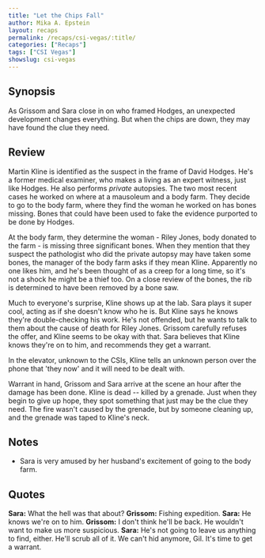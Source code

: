 ```yaml
---
title: "Let the Chips Fall"
author: Mika A. Epstein
layout: recaps
permalink: /recaps/csi-vegas/:title/
categories: ["Recaps"]
tags: ["CSI Vegas"]
showslug: csi-vegas
---
```


## Synopsis

As Grissom and Sara close in on who framed Hodges, an unexpected development changes everything. But when the chips are down, they may have found the clue they need.

## Review

Martin Kline is identified as the suspect in the frame of David Hodges. He's a former medical examiner, who makes a living as an expert witness, just like Hodges. He also performs _private_ autopsies. The two most recent cases he worked on where at a mausoleum and a body farm. They decide to go to the body farm, where they find the woman he worked on has bones missing. Bones that could have been used to fake the evidence purported to be done by Hodges.

At the body farm, they determine the woman - Riley Jones, body donated to the farm - is missing three significant bones. When they mention that they suspect the pathologist who did the private autopsy may have taken some bones, the manager of the body farm asks if they mean Kline. Apparently no one likes him, and he's been thought of as a creep for a long time, so it's not a shock he might be a thief too. On a close review of the bones, the rib is determined to have been removed by a bone saw.

Much to everyone's surprise, Kline shows up at the lab. Sara plays it super cool, acting as if she doesn't know who he is. But Kline says he knows they're double-checking his work. He's not offended, but he wants to talk to them about the cause of death for Riley Jones. Grissom carefully refuses the offer, and Kline seems to be okay with that. Sara believes that Kline knows they're on to him, and recommends they get a warrant.

In the elevator, unknown to the CSIs, Kline tells an unknown person over the phone that 'they now' and it will need to be dealt with.

Warrant in hand, Grissom and Sara arrive at the scene an hour after the damage has been done. Kline is dead -- killed by a grenade. Just when they begin to give up hope, they spot something that just may be the clue they need. The fire wasn't caused by the grenade, but by someone cleaning up, and the grenade was taped to Kline's neck.

## Notes

* Sara is very amused by her husband's excitement of going to the body farm.

## Quotes

**Sara:** What the hell was that about?
**Grissom:** Fishing expedition.
**Sara:** He knows we're on to him.
**Grissom:** I don't think he'll be back. He wouldn't want to make us more suspicious.
**Sara:** He's not going to leave us anything to find, either. He'll scrub all of it. We can't hid anymore, Gil. It's time to get a warrant.
